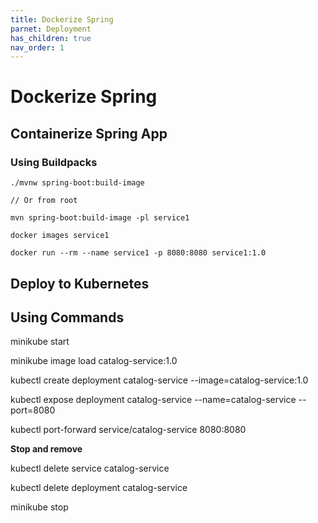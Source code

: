 ```yaml
---
title: Dockerize Spring
parnet: Deployment
has_children: true
nav_order: 1
---
```


# Dockerize Spring
## Containerize Spring App
### Using Buildpacks
```console
./mvnw spring-boot:build-image

// Or from root

mvn spring-boot:build-image -pl service1

docker images service1

docker run --rm --name service1 -p 8080:8080 service1:1.0
```
## Deploy to Kubernetes
## Using Commands
minikube start

minikube image load catalog-service:1.0

kubectl create deployment catalog-service --image=catalog-service:1.0

kubectl expose deployment catalog-service --name=catalog-service --port=8080 

kubectl port-forward service/catalog-service 8080:8080

**Stop and remove**

kubectl delete service catalog-service

kubectl delete deployment catalog-service

minikube stop